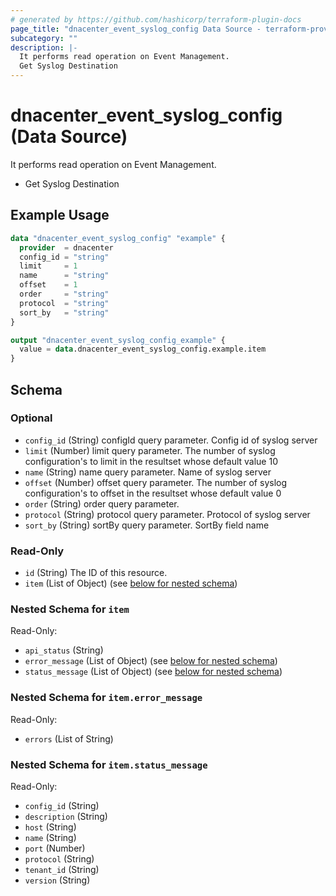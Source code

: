 ```yaml
---
# generated by https://github.com/hashicorp/terraform-plugin-docs
page_title: "dnacenter_event_syslog_config Data Source - terraform-provider-dnacenter"
subcategory: ""
description: |-
  It performs read operation on Event Management.
  Get Syslog Destination
---
```


# dnacenter_event_syslog_config (Data Source)

It performs read operation on Event Management.

- Get Syslog Destination

## Example Usage

```terraform
data "dnacenter_event_syslog_config" "example" {
  provider  = dnacenter
  config_id = "string"
  limit     = 1
  name      = "string"
  offset    = 1
  order     = "string"
  protocol  = "string"
  sort_by   = "string"
}

output "dnacenter_event_syslog_config_example" {
  value = data.dnacenter_event_syslog_config.example.item
}
```

<!-- schema generated by tfplugindocs -->
## Schema

### Optional

- `config_id` (String) configId query parameter. Config id of syslog server
- `limit` (Number) limit query parameter. The number of syslog configuration's to limit in the resultset whose default value 10
- `name` (String) name query parameter. Name of syslog server
- `offset` (Number) offset query parameter. The number of syslog configuration's to offset in the resultset whose default value 0
- `order` (String) order query parameter.
- `protocol` (String) protocol query parameter. Protocol of syslog server
- `sort_by` (String) sortBy query parameter. SortBy field name

### Read-Only

- `id` (String) The ID of this resource.
- `item` (List of Object) (see [below for nested schema](#nestedatt--item))

<a id="nestedatt--item"></a>
### Nested Schema for `item`

Read-Only:

- `api_status` (String)
- `error_message` (List of Object) (see [below for nested schema](#nestedobjatt--item--error_message))
- `status_message` (List of Object) (see [below for nested schema](#nestedobjatt--item--status_message))

<a id="nestedobjatt--item--error_message"></a>
### Nested Schema for `item.error_message`

Read-Only:

- `errors` (List of String)


<a id="nestedobjatt--item--status_message"></a>
### Nested Schema for `item.status_message`

Read-Only:

- `config_id` (String)
- `description` (String)
- `host` (String)
- `name` (String)
- `port` (Number)
- `protocol` (String)
- `tenant_id` (String)
- `version` (String)


